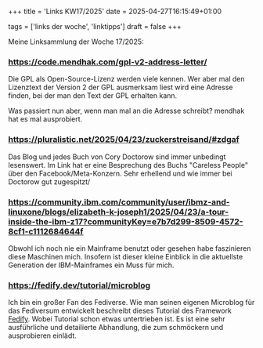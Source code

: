 +++
title = 'Links KW17/2025'
date = 2025-04-27T16:15:49+01:00

tags = ['links der woche', 'linktipps']
draft = false
+++

Meine Linksammlung der Woche 17/2025:

### https://code.mendhak.com/gpl-v2-address-letter/

Die GPL als Open-Source-Lizenz werden viele kennen. Wer aber mal den Lizenztext der Version 2 der GPL ausmerksam liest wird eine Adresse finden, bei der man den Text der GPL erhalten kann.

Was passiert nun aber, wenn man mal an die Adresse schreibt? mendhak hat es mal ausprobiert.

### https://pluralistic.net/2025/04/23/zuckerstreisand/#zdgaf
Das Blog und jedes Buch von Cory Doctorow sind immer unbedingt lesenswert. Im Link hat er eine Besprechung des Buchs "Careless People" über den Facebook/Meta-Konzern. Sehr erhellend und wie immer bei Doctorow gut zugespitzt/

### https://community.ibm.com/community/user/ibmz-and-linuxone/blogs/elizabeth-k-joseph1/2025/04/23/a-tour-inside-the-ibm-z17?communityKey=e7b7d299-8509-4572-8cf1-c1112684644f

Obwohl ich noch nie ein Mainframe benutzt oder gesehen habe faszinieren diese Maschinen mich. Insofern ist dieser kleine Einblick in die aktuellste Generation der IBM-Mainframes ein Muss für mich.

### https://fedify.dev/tutorial/microblog
Ich bin ein großer Fan des Fediverse. Wie man seinen eigenen Microblog für das Fediversum entwickelt beschreibt dieses Tutorial des Framework [Fedify](https://fedify.dev/). Wobei Tutorial schon etwas untertrieben ist. Es ist eine sehr ausführliche und detailierte Abhandlung, die zum schmöckern und ausprobieren einlädt.
